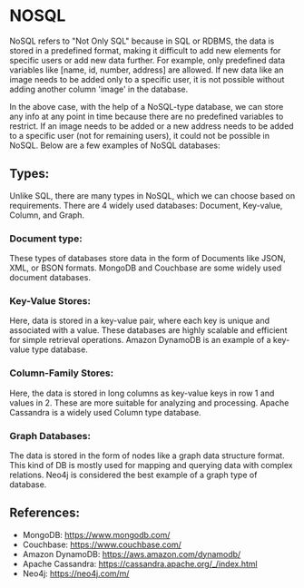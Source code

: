 # NOSQL

NoSQL refers to "Not Only SQL" because in SQL or RDBMS, the data is stored in a predefined format, making it difficult to add new elements for specific users or add new data further. For example, only predefined data variables like [name, id, number, address] are allowed. If new data like an image needs to be added only to a specific user, it is not possible without adding another column 'image' in the database.

In the above case, with the help of a NoSQL-type database, we can store any info at any point in time because there are no predefined variables to restrict. If an image needs to be added or a new address needs to be added to a specific user (not for remaining users), it could not be possible in NoSQL. Below are a few examples of NoSQL databases:

## Types:
Unlike SQL, there are many types in NoSQL, which we can choose based on requirements. There are 4 widely used databases: Document, Key-value, Column, and Graph.

### Document type:
These types of databases store data in the form of Documents like JSON, XML, or BSON formats. MongoDB and Couchbase are some widely used document databases.

### Key-Value Stores:
Here, data is stored in a key-value pair, where each key is unique and associated with a value. These databases are highly scalable and efficient for simple retrieval operations. Amazon DynamoDB is an example of a key-value type database.

### Column-Family Stores:
Here, the data is stored in long columns as key-value keys in row 1 and values in 2. These are more suitable for analyzing and processing. Apache Cassandra is a widely used Column type database.

### Graph Databases:
The data is stored in the form of nodes like a graph data structure format. This kind of DB is mostly used for mapping and querying data with complex relations. Neo4j is considered the best example of a graph type of database.

## References:
- MongoDB: https://www.mongodb.com/
- Couchbase: https://www.couchbase.com/
- Amazon DynamoDB: https://aws.amazon.com/dynamodb/
- Apache Cassandra: https://cassandra.apache.org/_/index.html
- Neo4j: https://neo4j.com/m/
